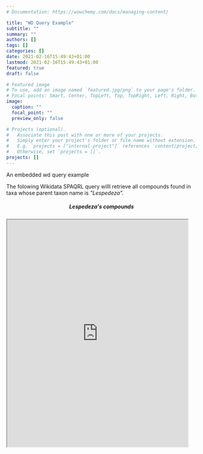 ```yaml
---
# Documentation: https://wowchemy.com/docs/managing-content/

title: "WD Query Example"
subtitle: ""
summary: ""
authors: []
tags: []
categories: []
date: 2021-02-16T15:49:43+01:00
lastmod: 2021-02-16T15:49:43+01:00
featured: true
draft: false

# Featured image
# To use, add an image named `featured.jpg/png` to your page's folder.
# Focal points: Smart, Center, TopLeft, Top, TopRight, Left, Right, BottomLeft, Bottom, BottomRight.
image:
  caption: ""
  focal_point: ""
  preview_only: false

# Projects (optional).
#   Associate this post with one or more of your projects.
#   Simply enter your project's folder or file name without extension.
#   E.g. `projects = ["internal-project"]` references `content/project/deep-learning/index.md`.
#   Otherwise, set `projects = []`.
projects: []
---
```


An embedded wd query example

<!--more-->

The folowing Wikidata SPAQRL query willl retrieve all compounds found in taxa whose parent taxon name is _"Lespedeza"._


<div class="container">
        <div id="one-tab-content">
            <h5 class="title is-5" style="text-align:center;"> Lespedeza's compounds </h5>
        <div class="columns is-centered"
        <p style="text-align: center">
            <iframe width=120% height="600" src="https://query.wikidata.org/embed.html#SELECT%20DISTINCT%20%3Fcompound%20%3FcompoundLabel%20%3Finchikey%20%3Finchi%20%3Fsmiles_isomeric%20%3Fsmiles_canonical%20%3Fcas%20%3Fchebi%20%3Fchembl%20%3Fpubchem%20%3Ftaxon%20%3Ftaxon_name%20%3Ftaxon_id_gbif%20%3Ftaxon_id_ncbi%20%3Freference%20%3Freference_doi%20%3Freference_title%20WHERE%20%7B%0A%20%20%3Ftaxon%20wdt%3AP171%20%3Fparent_taxon.%0A%20%20%3Fparent_taxon%20wdt%3AP225%20%27Lespedeza%27.%0A%20%20%3Fcompound%20wdt%3AP235%20%3Finchikey.%0A%20%20OPTIONAL%20%7B%20%3Fcompound%20wdt%3AP231%20%3Fcas.%20%7D%0A%20%20OPTIONAL%20%7B%20%3Fcompound%20wdt%3AP233%20%3Fsmiles_canonical.%20%7D%0A%20%20OPTIONAL%20%7B%20%3Fcompound%20wdt%3AP234%20%3Finchi.%20%7D%0A%20%20OPTIONAL%20%7B%20%3Fcompound%20wdt%3AP592%20%3Fchembl.%20%7D%0A%20%20OPTIONAL%20%7B%20%3Fcompound%20wdt%3AP662%20%3Fpubchem.%20%7D%0A%20%20OPTIONAL%20%7B%20%3Fcompound%20wdt%3AP683%20%3Fchebi.%20%7D%0A%20%20OPTIONAL%20%7B%20%3Fcompound%20wdt%3AP2017%20%3Fsmiles_isomeric.%20%7D%0A%20%20%7B%0A%20%20%20%20%3Fcompound%20p%3AP703%20%3Fstatement.%0A%20%20%20%20%3Fstatement%20ps%3AP703%20%3Ftaxon.%0A%20%20%20%20OPTIONAL%20%7B%20%3Ftaxon%20wdt%3AP225%20%3Ftaxon_name.%20%7D%0A%20%20%20%20OPTIONAL%20%7B%20%3Ftaxon%20wdt%3AP846%20%3Ftaxon_id_gbif.%20%7D%0A%20%20%20%20OPTIONAL%20%7B%20%3Ftaxon%20wdt%3AP685%20%3Ftaxon_id_ncbi.%20%7D%0A%20%20%20%20%7B%0A%20%20%20%20%20%20%3Fstatement%20prov%3AwasDerivedFrom%20%3Fref.%0A%20%20%20%20%20%20%3Fref%20pr%3AP248%20%3Freference.%0A%20%20%20%20%20%20%3Freference%20wdt%3AP356%20%3Freference_doi%3B%0A%20%20%20%20%20%20%20%20wdt%3AP1476%20%3Freference_title.%0A%20%20%20%20%7D%0A%20%20%7D%0A%20%20SERVICE%20wikibase%3Alabel%20%7B%20bd%3AserviceParam%20wikibase%3Alanguage%20%22%5BAUTO_LANGUAGE%5D%2Cen%22.%20%7D%0A%7D"></iframe>
        </p>
        </div>
        </div>
    </div>
<script src="https://ajax.googleapis.com/ajax/libs/jquery/3.2.1/jquery.min.js"></script>